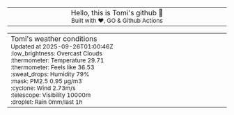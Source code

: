 
<div align="center">
<table>
<tbody>
<td align="center">
<img width="2000" height="0"><br>
Hello, this is Tomi's github 👋<br>
<sup>Built with ❤️, GO & Github Actions</sup><br>
<img width="2000" height="0">
</td>
</tbody>
</table>
</div>
<table>
<tbody>
<td align="left">
<img width="2000" height="0"><br>
Tomi's weather conditions<br>
<sup>Updated at 2025-09-26T01:00:46Z</sup><br>
<sup>:low_brightness: Overcast Clouds</sup><br>
<sup>:thermometer: Temperature 29.71 </sup><br>
<sup>:thermometer: Feels like 36.53</sup><br>
<sup>:sweat_drops: Humidity 79%</sup><br>
<sup>:mask: PM2.5 0.95 μg/m3</sup><br>
<sup>:cyclone: Wind 2.73m/s </sup><br>
<sup>:telescope: Visibility 10000m </sup><br>
<sup>:droplet: Rain 0mm/last 1h </sup><br>
<img width="2000" height="0">
</td>
<td align="left">
<img width="2000" height="0"><br>
<br>
<img width="2000" height="0">
</td>
</tbody>
</table>
</div>
    